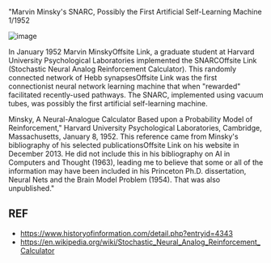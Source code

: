 

"Marvin Minsky's SNARC, Possibly the First Artificial Self-Learning Machine
1/1952

![image](https://github.com/SteveJustin1963/tec_NN-SNARC/assets/58069246/3a54d71d-01f3-4297-a941-c6657b89cd1c)


In January 1952 Marvin MinskyOffsite Link, a graduate student at Harvard University Psychological Laboratories implemented the SNARCOffsite Link (Stochastic Neural Analog Reinforcement Calculator). This randomly connected network of Hebb synapsesOffsite Link was the first connectionist neural network learning machine that when "rewarded" facilitated recently-used pathways. The SNARC, implemented using vacuum tubes, was possibly the first artificial self-learning machine.

Minsky, A Neural-Analogue Calculator Based upon a Probability Model of Reinforcement," Harvard University Psychological Laboratories, Cambridge, Massachusetts, January 8, 1952.  This reference came from Minsky's bibliography of his selected publicationsOffsite Link on his website in December 2013. He did not include this in his bibliography on AI in Computers and Thought (1963), leading me to believe that some or all of the information may have been included in his Princeton Ph.D. dissertation, Neural Nets and the Brain Model Problem (1954). That was also unpublished."





## REF
- https://www.historyofinformation.com/detail.php?entryid=4343
- https://en.wikipedia.org/wiki/Stochastic_Neural_Analog_Reinforcement_Calculator

